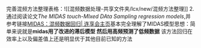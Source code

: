 完善混频方法整理表格：![[混频数据处理-共享文件夹/lcx/new/混频方法整理]]
2. 通过阅读论文*The MIDAS touch-MIxed DAta Sampling regression models*,并参考链接[MIDAS：混频数据回归| 连享会主页](https://www.lianxh.cn/news/8ab193e6f04cc.html)基本完全理解了MIDAS模型思想：简单来说就是**midas用了改进的滞后模型 然后用高频预测了低频数据**
该方法回归在效率上以及偏差值上还是明显优于其他目前已知的方法